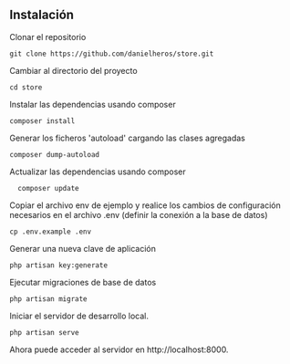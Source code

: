

## Instalación

Clonar el repositorio

    git clone https://github.com/danielheros/store.git

Cambiar al directorio del proyecto

    cd store

Instalar las dependencias usando composer

    composer install

Generar los ficheros 'autoload' cargando las clases agregadas

	composer dump-autoload

Actualizar las dependencias usando composer

      composer update

Copiar el archivo env de ejemplo y realice los cambios de configuración necesarios en el archivo .env (definir la conexión a la base de datos)

    cp .env.example .env

Generar una nueva clave de aplicación

    php artisan key:generate

Ejecutar migraciones de base de datos

    php artisan migrate

Iniciar el servidor de desarrollo local.

    php artisan serve

Ahora puede acceder al servidor en http://localhost:8000.
